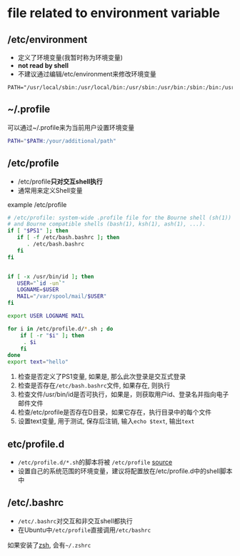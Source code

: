 # file related to environment variable

## /etc/environment

- 定义了环境变量(我暂时称为环境变量)
- **not read by shell**
- 不建议通过编辑/etc/environment来修改环境变量

```
PATH="/usr/local/sbin:/usr/local/bin:/usr/sbin:/usr/bin:/sbin:/bin:/usr/games:/usr/local/games"
```

## ~/.profile

可以通过~/.profile来为当前用户设置环境变量

```sh
PATH="$PATH:/your/additional/path"
```

## /etc/profile

- /etc/profile**只对交互shell执行**
- 通常用来定义Shell变量

example /etc/profile

```bash
# /etc/profile: system-wide .profile file for the Bourne shell (sh(1))
# and Bourne compatible shells (bash(1), ksh(1), ash(1), ...).
if [ "$PS1" ]; then
   if [ -f /etc/bash.bashrc ]; then
      . /etc/bash.bashrc
   fi
fi


if [ -x /usr/bin/id ]; then
   USER="`id -un`"
   LOGNAME=$USER
   MAIL="/var/spool/mail/$USER"
fi

export USER LOGNAME MAIL

for i in /etc/profile.d/*.sh ; do
    if [ -r "$i" ]; then
     . $i
    fi
done
export text="hello"
```

1. 检查是否定义了PS1变量, 如果是, 那么此次登录是交互式登录
2. 检查是否存在`/etc/bash.bashrc`文件, 如果存在, 则执行
3. 检查文件/usr/bin/id是否可执行，如果是，则获取用户id、登录名并指向电子邮件文件
4. 检查/etc/profile是否存在D目录，如果它存在，执行目录中的每个文件
5. 设置text变量, 用于测试, 保存后注销, 输入`echo $text`, 输出`text`

## etc/profile.d

- `/etc/profile.d/*.sh`的脚本将被 `/etc/profile` [source](Linux_Bash_BuiltIn_Command.md#source)
- 设置自己的系统范围的环境变量，建议将配置放在/etc/profile.d中的shell脚本中

## /etc/.bashrc

- `/etc/.bashrc`对交互和非交互shell都执行
- 在Ubuntu中`/etc/profile`直接调用`/etc/bashrc`

如果安装了[zsh](https://https://github.com/ohmyzsh/ohmyzsh/wiki/Installing-ZSH), 会有`~/.zshrc`




